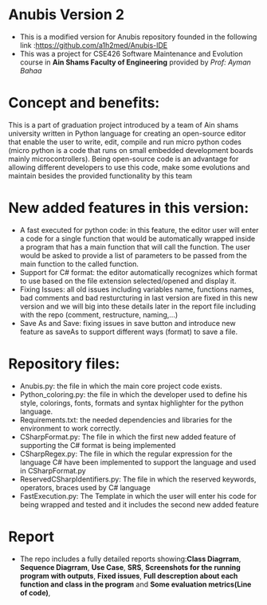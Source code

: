 # Anubis Version 2
- This is a modified version for Anubis repository founded in the following link :https://github.com/a1h2med/Anubis-IDE
- This was a project for CSE426 Software Maintenance and Evolution course in **Ain Shams Faculty of Engineering** provided by *Prof: Ayman Bahaa*

# Concept and benefits: 
This is a part of graduation project introduced by a team of Ain shams university written in Python language for creating an open-source editor that enable the user to write, edit, compile and run micro python codes (micro python is a code that runs on small embedded development boards mainly microcontrollers). Being open-source code is an advantage for allowing different developers to use this code, make some evolutions and maintain besides the provided functionality by this team


# New added features in this version:
-	A fast executed for python code: in this feature, the editor user will enter a code for a single function that would be automatically wrapped inside a program that has a main function that will call the function. The user would be asked to provide a list of parameters to be passed from the main function to the called function.
-	Support for C# format: the editor automatically recognizes which format to use based on the file extension selected/opened and display it.
-	Fixing Issues: all old issues including variables name, functions names, bad comments and bad resturcturing in last version are fixed in this new version and we will big into these details later in the report file including with the repo (comment, restructure, naming,…)
-	Save As and Save: fixing issues in save button and introduce new feature as saveAs to support different ways (format) to save a file.

# Repository files:
-	Anubis.py: the file in which the main core project code exists.
- Python_coloring.py: the file in which the developer used to define his style, colorings, fonts, formats and syntax highlighter for the python language.
- Requirements.txt: the needed dependencies and libraries for the environment to work correctly.
- CSharpFormat.py: The file in which the first new added feature of supporting the C# format is being implemented
- CSharpRegex.py: The file in which the regular expression for the language C# have been implemented to support the language and used in CSharpFormat.py 
- ReservedCSharpIdentifiers.py: The file in which the reserved keywords, operators, braces used by C# language
- FastExecution.py: The Template in which the user will enter his code for being wrapped and tested and it includes the second new added feature 

# Report
- The repo includes a fully detailed reports showing:**Class Diagrram**, **Sequence Diagrram**, **Use Case**, **SRS**, **Screenshots for the running program with outputs**, **Fixed issues**, **Full descreption about each function and class in the program** and **Some evaluation metrics(Line of code)**,
